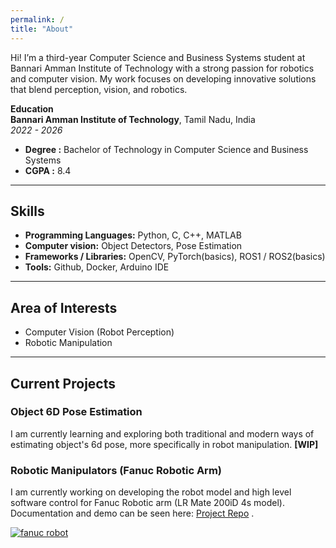 ```yaml
---
permalink: /
title: "About"
---
```


Hi! I’m a third-year Computer Science and Business Systems student at Bannari Amman Institute of Technology with a strong passion for robotics and computer vision. My work focuses on developing innovative solutions that blend perception, vision, and robotics.

**Education**  <br>
 **Bannari Amman Institute of Technology**, Tamil Nadu, India <br>
 *2022 - 2026*
 - **Degree :** Bachelor of Technology in Computer Science and Business Systems <br>
 - **CGPA :** 8.4

---

## Skills
- **Programming Languages:** Python, C, C++, MATLAB
- **Computer vision:** Object Detectors, Pose Estimation
- **Frameworks / Libraries:** OpenCV, PyTorch(basics), ROS1 / ROS2(basics)
- **Tools:** Github, Docker, Arduino IDE

---

## Area of Interests
- Computer Vision (Robot Perception)
- Robotic Manipulation

---

## Current Projects

### Object 6D Pose Estimation

I am currently learning and exploring both traditional and modern ways of estimating object's 6d pose, more specifically in robot manipulation. **[WIP]**

### Robotic Manipulators (Fanuc Robotic Arm)

I am currently working on developing the robot model and high level software control for Fanuc Robotic arm (LR Mate 200iD 4s model). Documentation and demo can be seen here: <a href="https://github.com/logeshg2/LR_Mate_200iD_4S-Robot-Model/" target="_blank">Project Repo</a> .

[![fanuc robot](https://img.youtube.com/vi/GiFRFGhvIwU/0.jpg)](https://www.youtube.com/watch?v=GiFRFGhvIwU)
